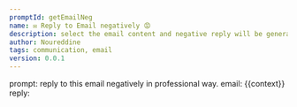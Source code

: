 ```yaml
---
promptId: getEmailNeg
name: ✉️ Reply to Email negatively 😡
description: select the email content and negative reply will be generated
author: Noureddine
tags: communication, email
version: 0.0.1
---
```

prompt:
reply to this email negatively in professional way. 
email: 
{{context}}
reply: